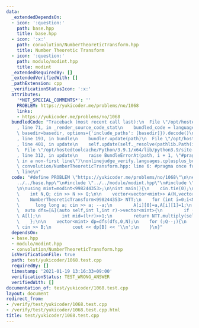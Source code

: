 ```yaml
---
data:
  _extendedDependsOn:
  - icon: ':question:'
    path: base.hpp
    title: base.hpp
  - icon: ':x:'
    path: convolution/NumberTheoreticTransform.hpp
    title: Number Theoretic Transform
  - icon: ':question:'
    path: modulo/modint.hpp
    title: modint
  _extendedRequiredBy: []
  _extendedVerifiedWith: []
  _pathExtension: cpp
  _verificationStatusIcon: ':x:'
  attributes:
    '*NOT_SPECIAL_COMMENTS*': ''
    PROBLEM: https://yukicoder.me/problems/no/1068
    links:
    - https://yukicoder.me/problems/no/1068
  bundledCode: "Traceback (most recent call last):\n  File \"/opt/hostedtoolcache/Python/3.9.1/x64/lib/python3.9/site-packages/onlinejudge_verify/documentation/build.py\"\
    , line 71, in _render_source_code_stat\n    bundled_code = language.bundle(stat.path,\
    \ basedir=basedir, options={'include_paths': [basedir]}).decode()\n  File \"/opt/hostedtoolcache/Python/3.9.1/x64/lib/python3.9/site-packages/onlinejudge_verify/languages/cplusplus.py\"\
    , line 193, in bundle\n    bundler.update(path)\n  File \"/opt/hostedtoolcache/Python/3.9.1/x64/lib/python3.9/site-packages/onlinejudge_verify/languages/cplusplus_bundle.py\"\
    , line 401, in update\n    self.update(self._resolve(pathlib.Path(included), included_from=path))\n\
    \  File \"/opt/hostedtoolcache/Python/3.9.1/x64/lib/python3.9/site-packages/onlinejudge_verify/languages/cplusplus_bundle.py\"\
    , line 312, in update\n    raise BundleErrorAt(path, i + 1, \"#pragma once found\
    \ in a non-first line\")\nonlinejudge_verify.languages.cplusplus_bundle.BundleErrorAt:\
    \ convolution/NumberTheoreticTransform.hpp: line 6: #pragma once found in a non-first\
    \ line\n"
  code: "#define PROBLEM \"https://yukicoder.me/problems/no/1068\"\n\n#include \"\
    ../../base.hpp\"\n#include \"../../modulo/modint.hpp\"\n#include \"../../convolution/NumberTheoreticTransform.hpp\"\
    \n\nusing mint=modint<998244353>;\n\nint main(){\n    cin.tie(0);\n    ios::sync_with_stdio(false);\n\
    \    int N,Q; cin >> N >> Q;\n\n    vector<vector<mint>> A(N,vector<mint>(2));\n\
    \    NumberTheoreticTransform<998244353> NTT;\n    for (int i=0;i<N;++i){\n  \
    \      long long a; cin >> a; --a;\n        A[i][0]=a,A[i][1]=1;\n    }\n\n  \
    \  auto dfs=[&](auto self,int l,int r)->vector<mint>{\n        if (r-l==1) return\
    \ A[l];\n        int mid=(l+r)>>1;\n        return NTT.multiply(self(self,l,mid),self(self,mid,r));\n\
    \    };\n\n    vector<mint> dp=dfs(dfs,0,N);\n    for (;Q--;){\n        int B;\
    \ cin >> B;\n        cout << dp[B] << '\\n';\n    }\n}"
  dependsOn:
  - base.hpp
  - modulo/modint.hpp
  - convolution/NumberTheoreticTransform.hpp
  isVerificationFile: true
  path: test/yukicoder/1068.test.cpp
  requiredBy: []
  timestamp: '2021-01-19 13:16:33+09:00'
  verificationStatus: TEST_WRONG_ANSWER
  verifiedWith: []
documentation_of: test/yukicoder/1068.test.cpp
layout: document
redirect_from:
- /verify/test/yukicoder/1068.test.cpp
- /verify/test/yukicoder/1068.test.cpp.html
title: test/yukicoder/1068.test.cpp
---
```

